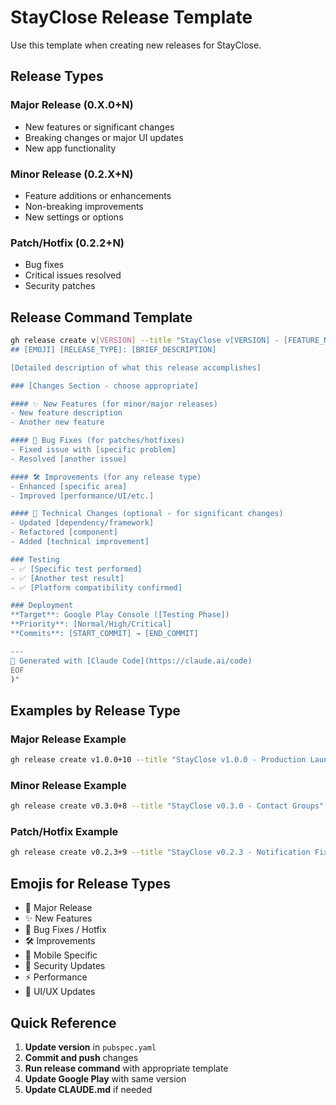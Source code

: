 # StayClose Release Template

Use this template when creating new releases for StayClose.

## Release Types

### Major Release (0.X.0+N)
- New features or significant changes
- Breaking changes or major UI updates
- New app functionality

### Minor Release (0.2.X+N)  
- Feature additions or enhancements
- Non-breaking improvements
- New settings or options

### Patch/Hotfix (0.2.2+N)
- Bug fixes
- Critical issues resolved
- Security patches

## Release Command Template

```bash
gh release create v[VERSION] --title "StayClose v[VERSION] - [FEATURE_NAME]" --notes "$(cat <<'EOF'
## [EMOJI] [RELEASE_TYPE]: [BRIEF_DESCRIPTION]

[Detailed description of what this release accomplishes]

### [Changes Section - choose appropriate]

#### ✨ New Features (for minor/major releases)
- New feature description
- Another new feature

#### 🔧 Bug Fixes (for patches/hotfixes)
- Fixed issue with [specific problem]
- Resolved [another issue]

#### 🛠️ Improvements (for any release type)
- Enhanced [specific area]
- Improved [performance/UI/etc.]

#### 📱 Technical Changes (optional - for significant changes)
- Updated [dependency/framework]
- Refactored [component]
- Added [technical improvement]

### Testing
- ✅ [Specific test performed]
- ✅ [Another test result]
- ✅ [Platform compatibility confirmed]

### Deployment
**Target**: Google Play Console ([Testing Phase])  
**Priority**: [Normal/High/Critical]  
**Commits**: [START_COMMIT] → [END_COMMIT]

---
🤖 Generated with [Claude Code](https://claude.ai/code)
EOF
)"
```

## Examples by Release Type

### Major Release Example
```bash
gh release create v1.0.0+10 --title "StayClose v1.0.0 - Production Launch" --notes "..."
```

### Minor Release Example  
```bash
gh release create v0.3.0+8 --title "StayClose v0.3.0 - Contact Groups" --notes "..."
```

### Patch/Hotfix Example
```bash
gh release create v0.2.3+9 --title "StayClose v0.2.3 - Notification Fix" --notes "..."
```

## Emojis for Release Types

- 🚀 Major Release
- ✨ New Features
- 🔧 Bug Fixes / Hotfix
- 🛠️ Improvements
- 📱 Mobile Specific
- 🔐 Security Updates
- ⚡ Performance
- 🎨 UI/UX Updates

## Quick Reference

1. **Update version** in `pubspec.yaml`
2. **Commit and push** changes
3. **Run release command** with appropriate template
4. **Update Google Play** with same version
5. **Update CLAUDE.md** if needed